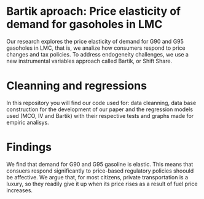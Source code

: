 # Bartik aproach: Price elasticity of demand for gasoholes in LMC

Our research explores the price elasticity of demand for G90 and G95 gasoholes in LMC, that is, we analize how consumers respond to price changes and tax policies. To address endogeneity challenges, we use a new instrumental variables approach called Bartik, or Shift Share.

# Cleanning and regressions

In this repository you will find our code used for: data cleanning, data base construction for the development of our paper and the regression models used (MCO, IV and Bartik) with their respective tests and graphs made for empiric analisys.

# Findings

We find that demand for G90 and G95 gasoline is elastic. This means that consuers respond significantly to price-based regulatory policies shoould be affective. We argue that, for most citizens, private transportation is a luxury, so they readily give it up when its price rises as a result of fuel price increases.
